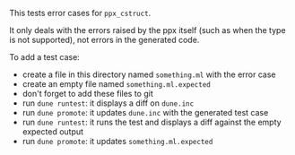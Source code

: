 This tests error cases for `ppx_cstruct`.

It only deals with the errors raised by the ppx itself (such as when the type is
not supported), not errors in the generated code.

To add a test case:

- create a file in this directory named `something.ml` with the error case
- create an empty file named `something.ml.expected`
- don't forget to add these files to git
- run `dune runtest`: it displays a diff on `dune.inc`
- run `dune promote`: it updates `dune.inc` with the generated test case
- run `dune runtest`: it runs the test and displays a diff against the empty
  expected output
- run `dune promote`: it updates `something.ml.expected`
